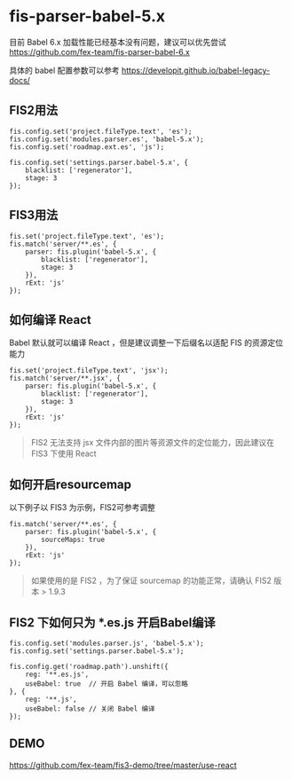 fis-parser-babel-5.x
============================


目前 Babel 6.x 加载性能已经基本没有问题，建议可以优先尝试 https://github.com/fex-team/fis-parser-babel-6.x

具体的 babel 配置参数可以参考 https://developit.github.io/babel-legacy-docs/

## FIS2用法

```
fis.config.set('project.fileType.text', 'es');
fis.config.set('modules.parser.es', 'babel-5.x');
fis.config.set('roadmap.ext.es', 'js');

fis.config.set('settings.parser.babel-5.x', {
    blacklist: ['regenerator'],
    stage: 3
});
```


## FIS3用法

```
fis.set('project.fileType.text', 'es');
fis.match('server/**.es', {
    parser: fis.plugin('babel-5.x', {
        blacklist: ['regenerator'],
        stage: 3
    }),
    rExt: 'js'
});
```

## 如何编译 React

Babel 默认就可以编译 React ，但是建议调整一下后缀名以适配 FIS 的资源定位能力

```
fis.set('project.fileType.text', 'jsx');
fis.match('server/**.jsx', {
    parser: fis.plugin('babel-5.x', {
        blacklist: ['regenerator'],
        stage: 3
    }),
    rExt: 'js'
});
```

> FIS2 无法支持 jsx 文件内部的图片等资源文件的定位能力，因此建议在 FIS3 下使用 React


## 如何开启resourcemap

以下例子以 FIS3 为示例，FIS2可参考调整

```
fis.match('server/**.es', {
    parser: fis.plugin('babel-5.x', {
        sourceMaps: true
    }),
    rExt: 'js'
});
```

> 如果使用的是 FIS2 ，为了保证 sourcemap 的功能正常，请确认 FIS2 版本 > 1.9.3

## FIS2 下如何只为 *.es.js 开启Babel编译

```
fis.config.set('modules.parser.js', 'babel-5.x');
fis.config.set('settings.parser.babel-5.x');

fis.config.get('roadmap.path').unshift({
    reg: '**.es.js',
    useBabel: true  // 开启 Babel 编译，可以忽略
}, {
    reg: '**.js',
    useBabel: false // 关闭 Babel 编译
});
```

## DEMO

https://github.com/fex-team/fis3-demo/tree/master/use-react
